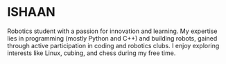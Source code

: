 # ISHAAN

Robotics student with a passion for innovation and learning. My expertise lies in programming (mostly Python and C++) and building robots, gained through active participation in coding and robotics clubs. I enjoy exploring interests like Linux, cubing, and chess during my free time.
